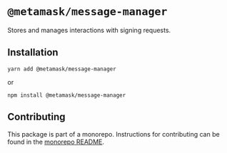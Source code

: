 # `@metamask/message-manager`

Stores and manages interactions with signing requests.

## Installation

`yarn add @metamask/message-manager`

or

`npm install @metamask/message-manager`

## Contributing

This package is part of a monorepo. Instructions for contributing can be found in the [monorepo README](https://github.com/MetaMask/core#readme).
